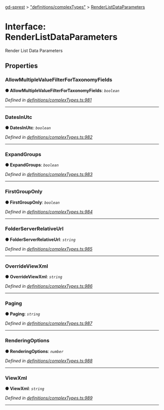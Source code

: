 [gd-sprest](../README.md) > ["definitions/complexTypes"](../modules/_definitions_complextypes_.md) > [RenderListDataParameters](../interfaces/_definitions_complextypes_.renderlistdataparameters.md)



# Interface: RenderListDataParameters


Render List Data Parameters


## Properties
<a id="allowmultiplevaluefilterfortaxonomyfields"></a>

###  AllowMultipleValueFilterForTaxonomyFields

**●  AllowMultipleValueFilterForTaxonomyFields**:  *`boolean`* 

*Defined in [definitions/complexTypes.ts:981](https://github.com/gunjandatta/sprest/blob/3de79f1/src/definitions/complexTypes.ts#L981)*





___

<a id="datesinutc"></a>

###  DatesInUtc

**●  DatesInUtc**:  *`boolean`* 

*Defined in [definitions/complexTypes.ts:982](https://github.com/gunjandatta/sprest/blob/3de79f1/src/definitions/complexTypes.ts#L982)*





___

<a id="expandgroups"></a>

###  ExpandGroups

**●  ExpandGroups**:  *`boolean`* 

*Defined in [definitions/complexTypes.ts:983](https://github.com/gunjandatta/sprest/blob/3de79f1/src/definitions/complexTypes.ts#L983)*





___

<a id="firstgrouponly"></a>

###  FirstGroupOnly

**●  FirstGroupOnly**:  *`boolean`* 

*Defined in [definitions/complexTypes.ts:984](https://github.com/gunjandatta/sprest/blob/3de79f1/src/definitions/complexTypes.ts#L984)*





___

<a id="folderserverrelativeurl"></a>

###  FolderServerRelativeUrl

**●  FolderServerRelativeUrl**:  *`string`* 

*Defined in [definitions/complexTypes.ts:985](https://github.com/gunjandatta/sprest/blob/3de79f1/src/definitions/complexTypes.ts#L985)*





___

<a id="overrideviewxml"></a>

###  OverrideViewXml

**●  OverrideViewXml**:  *`string`* 

*Defined in [definitions/complexTypes.ts:986](https://github.com/gunjandatta/sprest/blob/3de79f1/src/definitions/complexTypes.ts#L986)*





___

<a id="paging"></a>

###  Paging

**●  Paging**:  *`string`* 

*Defined in [definitions/complexTypes.ts:987](https://github.com/gunjandatta/sprest/blob/3de79f1/src/definitions/complexTypes.ts#L987)*





___

<a id="renderingoptions"></a>

###  RenderingOptions

**●  RenderingOptions**:  *`number`* 

*Defined in [definitions/complexTypes.ts:988](https://github.com/gunjandatta/sprest/blob/3de79f1/src/definitions/complexTypes.ts#L988)*





___

<a id="viewxml"></a>

###  ViewXml

**●  ViewXml**:  *`string`* 

*Defined in [definitions/complexTypes.ts:989](https://github.com/gunjandatta/sprest/blob/3de79f1/src/definitions/complexTypes.ts#L989)*





___


